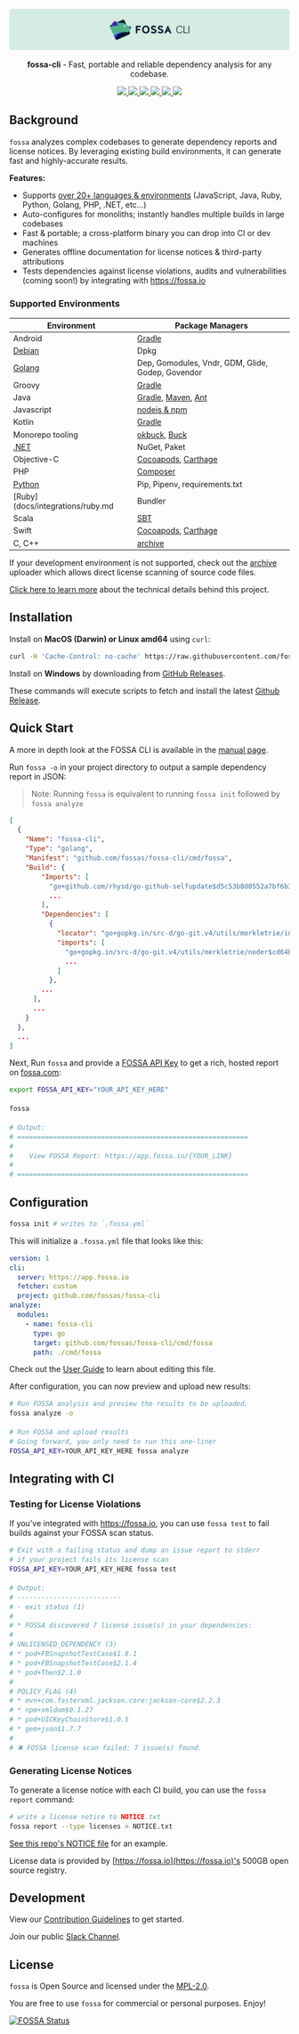 ![FOSSA](https://raw.githubusercontent.com/fossas/fossa-cli/master/docs/assets/header.png)

<p align="center">
  <b>fossa-cli</b> - Fast, portable and reliable dependency analysis for any codebase.
</p>

<p align="center">
  <a href="https://app.fossa.io/projects/git%2Bgithub.com%2Ffossas%2Ffossa-cli?ref=badge_shield" alt="FOSSA Status">
    <img src="https://app.fossa.io/api/projects/git%2Bgithub.com%2Ffossas%2Ffossa-cli.svg?type=shield"/>
  </a>
  <a href="https://circleci.com/gh/fossas/fossa-cli" alt="CircleCI Tests">
    <img src="https://circleci.com/gh/fossas/fossa-cli.svg?style=shield&circle-token=f55f707e21ac39a80127d3372a1a1452ec94f4f7"/>
  </a>
  <a href="https://goreportcard.com/report/github.com/fossas/fossa-cli">
    <img src="https://goreportcard.com/badge/github.com/fossas/fossa-cli">
  </a>
  <a href="https://golangci.com/r/github.com/fossas/fossa-cli">
    <img src="https://golangci.com/badges/github.com/fossas/fossa-cli.svg">
  </a>
  <a href="http://slack.fossa.io/">
    <img src="https://slack.fossa.io/badge.svg">
  </a>
  <a href="https://codecov.io/gh/fossas/fossa-cli">
    <img src="https://codecov.io/gh/fossas/fossa-cli/branch/master/graph/badge.svg" />
  </a>
</p>

## Background

`fossa` analyzes complex codebases to generate dependency reports and license notices. By leveraging existing build environments, it can generate fast and highly-accurate results.

**Features:**

- Supports [over 20+ languages & environments](docs/how-it-works.md) (JavaScript, Java, Ruby, Python, Golang, PHP, .NET, etc...)
- Auto-configures for monoliths; instantly handles multiple builds in large codebases
- Fast & portable; a cross-platform binary you can drop into CI or dev machines
- Generates offline documentation for license notices & third-party attributions
- Tests dependencies against license violations, audits and vulnerabilities (coming soon!) by integrating with https://fossa.io

### Supported Environments
| Environment                           | Package Managers                                                                                            |
| ------------------------------------- | ----------------------------------------------------------------------------------------------------------- |
| Android                               | [Gradle](docs/integrations/gradle.md)                                                                       |
| [Debian](docs/integration/debian.md)  | Dpkg                                                                                                        |
| [Golang](docs/integrations/golang.md) | Dep, Gomodules, Vndr, GDM, Glide, Godep, Govendor                                                           |
| Groovy                                | [Gradle](docs/integrations/gradle.md)                                                                       |
| Java                                  | [Gradle](docs/integrations/gradle.md), [Maven](docs/integrations/maven.md), [Ant](docs/integrations/ant.md) |
| Javascript                            | [nodejs & npm](docs/integrations/nodejs.md)                                                                 |
| Kotlin                                | [Gradle](docs/integrations/gradle.md)                                                                       |
| Monorepo tooling                      | [okbuck](docs/integrations/okbuck.md), [Buck](docs/integrations/buck.md)                                    |
| [.NET](docs/integrations/nuget.md)    | NuGet, Paket                                                                                                |
| Objective-C                           | [Cocoapods](docs/integrations/cocoapods.md), [Carthage](docs/integrations/carthage.md)                      |
| PHP                                   | [Composer](docs/integrations/composer.md)                                                                   |
| [Python](docs/integrations/python.md) | Pip, Pipenv, requirements.txt                                                                               |
| [Ruby](docs/integrations/ruby.md      | Bundler                                                                                                     |
| Scala                                 | [SBT](docs/integrations/sbt.md)                                                                             |
| Swift                                 | [Cocoapods](docs/integrations/cocoapods.md), [Carthage](docs/integrations/carthage.md)                      |
| C, C++                                | [archive](docs/integrations/archive.md)                                                                     |

If your development environment is not supported, check out the [archive](docs/integrations/archive.md) uploader which allows direct license scanning of source code files.

[Click here to learn more](docs/user-guide.md) about the technical details behind this project.

## Installation

Install on **MacOS (Darwin) or Linux amd64** using `curl`:
```bash
curl -H 'Cache-Control: no-cache' https://raw.githubusercontent.com/fossas/fossa-cli/master/install.sh | bash
```

Install on **Windows** by downloading from [GitHub Releases](releases/).

These commands will execute scripts to fetch and install the latest [Github Release](releases/).

## Quick Start

A more in depth look at the FOSSA CLI is available in the [manual page](docs/README.md#FOSSA-CLI-Documentation).

Run `fossa -o` in your project directory to output a sample dependency report in JSON:

> Note: Running `fossa` is equivalent to running `fossa init` followed by `fossa analyze`
```json
[
  {
    "Name": "fossa-cli",
    "Type": "golang",
    "Manifest": "github.com/fossas/fossa-cli/cmd/fossa",
    "Build": {
        "Imports": [
          "go+github.com/rhysd/go-github-selfupdate$d5c53b8d0552a7bf6b36457cd458d27c80e0210b",
          ...
        ],
        "Dependencies": [
          {
            "locator": "go+gopkg.in/src-d/go-git.v4/utils/merkletrie/internal/frame$cd64b4d630b6c2d2b3d72e9615e14f9d58bb5787",
            "imports": [
              "go+gopkg.in/src-d/go-git.v4/utils/merkletrie/noder$cd64b4d630b6c2d2b3d72e9615e14f9d58bb5787",
              ...
            ]
          },
        ...
      ],
      ...
    }
  },
  ...
]
```

Next, Run `fossa` and provide a [FOSSA API Key](https://docs.fossa.io/docs/api-reference) to get a rich, hosted report on [fossa.com](fossa.com):

```bash
export FOSSA_API_KEY="YOUR_API_KEY_HERE"

fossa

# Output:
# ==========================================================
#
#    View FOSSA Report: https://app.fossa.io/{YOUR_LINK}
#
# ==========================================================
```

## Configuration

```bash
fossa init # writes to `.fossa.yml`
```

This will initialize a `.fossa.yml` file that looks like this:

```yaml
version: 1
cli:
  server: https://app.fossa.io
  fetcher: custom
  project: github.com/fossas/fossa-cli
analyze:
  modules:
    - name: fossa-cli
      type: go
      target: github.com/fossas/fossa-cli/cmd/fossa
      path: ./cmd/fossa
```

Check out the [User Guide](docs/user-guide.md) to learn about editing this file.

After configuration, you can now preview and upload new results:

```bash
# Run FOSSA analysis and preview the results to be uploaded.
fossa analyze -o

# Run FOSSA and upload results
# Going forward, you only need to run this one-liner
FOSSA_API_KEY=YOUR_API_KEY_HERE fossa analyze
```

## Integrating with CI

### Testing for License Violations
If you've integrated with https://fossa.io, you can use `fossa test` to fail builds against your FOSSA scan status.

```bash
# Exit with a failing status and dump an issue report to stderr
# if your project fails its license scan
FOSSA_API_KEY=YOUR_API_KEY_HERE fossa test

# Output:
# --------------------------
# - exit status (1)
#
# * FOSSA discovered 7 license issue(s) in your dependencies:
#
# UNLICENSED_DEPENDENCY (3)
# * pod+FBSnapshotTestCase$1.8.1
# * pod+FBSnapshotTestCase$2.1.4
# * pod+Then$2.1.0
#
# POLICY_FLAG (4)
# * mvn+com.fasterxml.jackson.core:jackson-core$2.2.3
# * npm+xmldom$0.1.27
# * pod+UICKeyChainStore$1.0.5
# * gem+json$1.7.7
#
# ✖ FOSSA license scan failed: 7 issue(s) found.
```

### Generating License Notices

To generate a license notice with each CI build, you can use the `fossa report` command:

```bash
# write a license notice to NOTICE.txt
fossa report --type licenses > NOTICE.txt
```

[See this repo's NOTICE file](NOTICE) for an example.

License data is provided by [https://fossa.io](https://fossa.io)'s 500GB open source registry.

## Development

View our [Contribution Guidelines](.github/CONTRIBUTING.md) to get started.

Join our public [Slack Channel](https://slack.fossa.io).

## License

`fossa` is Open Source and licensed under the [MPL-2.0](https://tldrlegal.com/license/mozilla-public-license-2.0-(mpl-2)).

You are free to use `fossa` for commercial or personal purposes. Enjoy!

[![FOSSA Status](https://app.fossa.io/api/projects/git%2Bgithub.com%2Ffossas%2Ffossa-cli.svg?type=large)](https://app.fossa.io/projects/git%2Bgithub.com%2Ffossas%2Ffossa-cli?ref=badge_large)
